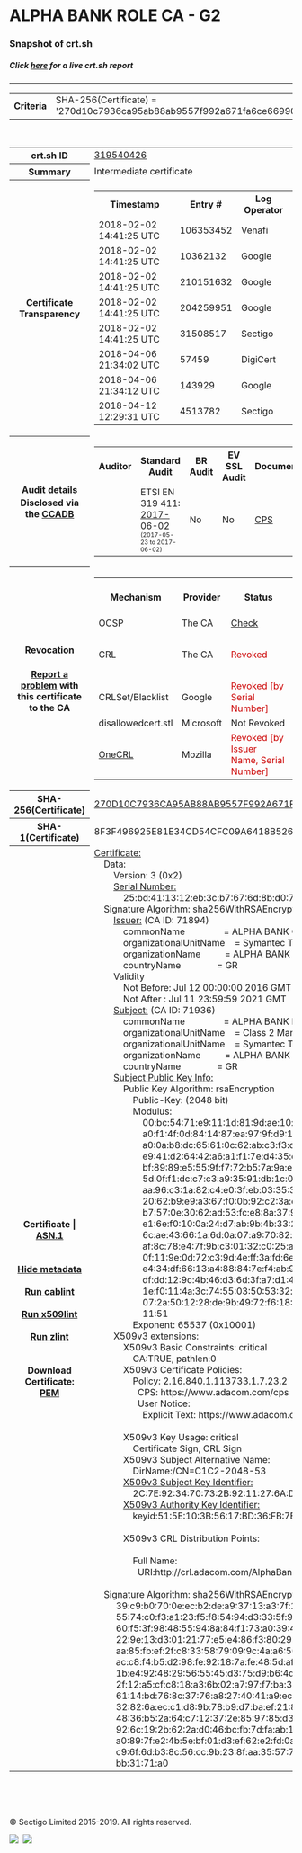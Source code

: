 # ALPHA BANK ROLE CA - G2
### Snapshot of crt.sh
##### Click [here](https://crt.sh/?q=270D10C7936CA95AB88AB9557F992A671FA6CE66990F9535C5A6194A88692AE7) for a live crt.sh report

---
<!DOCTYPE HTML PUBLIC "-//W3C//DTD HTML 4.0 Transitional//EN">
<HTML>

<BODY>

<TABLE>
  <TR>
    <TH class="outer">Criteria</TH>
    <TD class="outer">SHA-256(Certificate) = '270d10c7936ca95ab88ab9557f992a671fa6ce66990f9535c5a6194a88692ae7'</TD>
  </TR>
</TABLE>
<BR>
<TABLE>
  <TR>
    <TH class="outer">crt.sh ID</TH>
    <TD class="outer"><A href="?id=319540426">319540426</A></TD>
  </TR>
  <TR>
    <TH class="outer">Summary</TH>
    <TD class="outer">Intermediate certificate</TD>
  </TR>
  <TR>
    <TH class="outer">Certificate<BR>Transparency</TH>
    <TD class="outer">
<TABLE class="options" style="margin-left:0px">
  <TR>
    <TH>Timestamp</TH>
    <TH>Entry #</TH>
    <TH>Log Operator</TH>
    <TH>Log URL</TH>
  </TR>
  <TR>
    <TD>2018-02-02&nbsp; <FONT class="small">14:41:25 UTC</FONT></TD>
    <TD>106353452</TD>
    <TD>Venafi</TD>
    <TD>https://ctlog-gen2.api.venafi.com</TD>
  </TR>
  <TR>
    <TD>2018-02-02&nbsp; <FONT class="small">14:41:25 UTC</FONT></TD>
    <TD>10362132</TD>
    <TD>Google</TD>
    <TD>https://ct.googleapis.com/skydiver</TD>
  </TR>
  <TR>
    <TD>2018-02-02&nbsp; <FONT class="small">14:41:25 UTC</FONT></TD>
    <TD>210151632</TD>
    <TD>Google</TD>
    <TD>https://ct.googleapis.com/pilot</TD>
  </TR>
  <TR>
    <TD>2018-02-02&nbsp; <FONT class="small">14:41:25 UTC</FONT></TD>
    <TD>204259951</TD>
    <TD>Google</TD>
    <TD>https://ct.googleapis.com/rocketeer</TD>
  </TR>
  <TR>
    <TD>2018-02-02&nbsp; <FONT class="small">14:41:25 UTC</FONT></TD>
    <TD>31508517</TD>
    <TD>Sectigo</TD>
    <TD>https://sabre.ct.comodo.com</TD>
  </TR>
  <TR>
    <TD>2018-04-06&nbsp; <FONT class="small">21:34:02 UTC</FONT></TD>
    <TD>57459</TD>
    <TD>DigiCert</TD>
    <TD>https://yeti2021.ct.digicert.com/log</TD>
  </TR>
  <TR>
    <TD>2018-04-06&nbsp; <FONT class="small">21:34:12 UTC</FONT></TD>
    <TD>143929</TD>
    <TD>Google</TD>
    <TD>https://ct.googleapis.com/logs/argon2021</TD>
  </TR>
  <TR>
    <TD>2018-04-12&nbsp; <FONT class="small">12:29:31 UTC</FONT></TD>
    <TD>4513782</TD>
    <TD>Sectigo</TD>
    <TD>https://dodo.ct.comodo.com</TD>
  </TR>
</TABLE>
    </TD>
  </TR>
  <TR>
    <TH class="outer">Audit details<BR>
      <DIV class="small" style="padding-top:3px">Disclosed via the
        <A href="//ccadb-public.secure.force.com/mozilla/PublicAllIntermediateCerts" target="_blank">CCADB</A></DIV>
    </TH>
    <TD class="outer">
<TABLE class="options" style="margin-left:0px">
  <TR>
    <TH>Auditor</TH>
    <TH>Standard Audit</TH>
    <TH>BR Audit</TH>
    <TH>EV SSL Audit</TH>
    <TH>Documents</TH>
    <TH>CCADB</TH>
    <TH>Root Owner / Certificate</TH>
  </TR>
  <TR>
    <TD style="vertical-align:middle"></TD>
    <TD>ETSI EN 319 411:
      <A href="https://bug1435436.bmoattachments.org/attachment.cgi?id=8948020" target="_blank">2017-06-02</A>
      <BR><FONT style="font-size:8pt">(2017-05-23 to 2017-06-02)</FONT></TD>
    <TD>No    <TD>No    <TD>
      <A href="https://www.symantec.com/content/en/us/about/media/repository/stn-cp.pdf" target="blank">CPS</A>
    </TD>
    <TD><A href="//ccadb.force.com/0011J00001DZ0QeQAL" target="_blank">0011J00001DZ0QeQAL</A></TD>
    <TD><A href="/?id=68409">DigiCert</A></TD>
  </TR>
</TABLE>
    </TD>
  </TR>
  <TR>
    <TH class="outer">Revocation<BR><BR>
      <DIV class="small" style="padding-top:3px"><A href="?id=319540426&opt=problemreporting">Report a problem</A> with<BR>this certificate to the CA</DIV></TH>
    <TD class="outer">
      <TABLE class="options" style="margin-left:0px">
        <TR>
          <TH>Mechanism</TH>
          <TH>Provider</TH>
          <TH>Status</TH>
          <TH>Revocation Date</TH>
          <TH>Last Observed in CRL</TH>
          <TH>Last Checked <SPAN style="color:#CC0000;vertical-align:middle;font-size:70%;font-weight:normal">(Error)</SPAN></TH>
        </TR>
        <TR>
          <TD>OCSP</TD>
          <TD>The CA</TD>
          <TD><A href="?id=319540426&opt=ocsp">Check</A></TD>
          <TD><SPAN style="color:#888888">?</SPAN></TD>
          <TD><SPAN style="color:#888888">n/a</SPAN></TD>
          <TD><SPAN style="color:#888888">?</SPAN></TD>
        </TR>
        <TR>
          <TD>CRL</TD>
          <TD>The CA</TD>
          <TD><SPAN style="color:#CC0000">Revoked</SPAN></TD><TD>2019-03-18&nbsp; <FONT class="small">21:47:13 UTC</FONT></TD><TD>2019-03-19&nbsp; <FONT class="small">08:49:35 UTC</FONT></TD><TD>2019-12-04&nbsp; <FONT class="small">16:43:52 UTC</FONT></TD>
        </TR>
        <TR>
          <TD>CRLSet/Blacklist</TD>
          <TD>Google</TD>
          <TD><SPAN style="color:#CC0000">Revoked [by Serial Number]</SPAN></TD>
          <TD><SPAN style="color:#888888">n/a</SPAN></TD>
          <TD><SPAN style="color:#888888">n/a</SPAN></TD>
          <TD><SPAN style="color:#888888">n/a</SPAN></TD>
        </TR>
        <TR>
          <TD>disallowedcert.stl</TD>
          <TD>Microsoft</TD>
          <TD>Not Revoked</TD>
          <TD><SPAN style="color:#888888">n/a</SPAN></TD>
          <TD><SPAN style="color:#888888">n/a</SPAN></TD>
          <TD><SPAN style="color:#888888">n/a</SPAN></TD>
        </TR>
        <TR>
          <TD><A href="/mozilla-onecrl" target="_blank">OneCRL</A></TD>
          <TD>Mozilla</TD>
          <TD><SPAN style="color:#CC0000">Revoked [by Issuer Name, Serial Number]</SPAN></TD><TD><SPAN style="color:#888888">Unknown</SPAN></TD>
          <TD><SPAN style="color:#888888">n/a</SPAN></TD>
          <TD><SPAN style="color:#888888">n/a</SPAN></TD>
        </TR>
      </TABLE>
    </TD>
  </TR>
  <TR>
    <TH class="outer">SHA-256(Certificate)</TH>
    <TD class="outer"><A href="//censys.io/certificates/270d10c7936ca95ab88ab9557f992a671fa6ce66990f9535c5a6194a88692ae7">270D10C7936CA95AB88AB9557F992A671FA6CE66990F9535C5A6194A88692AE7</A></TD>
  </TR>
  <TR>
    <TH class="outer">SHA-1(Certificate)</TH>
    <TD class="outer">8F3F496925E81E34CD54CFC09A6418B526FBA79B</TD>
  </TR>
  <TR>
    <TH class="outer">Certificate | <A href="?asn1=319540426">ASN.1</A>
      <SPAN class="small"><BR>
      <BR><BR><A href="?id=319540426&opt=nometadata">Hide metadata</A>
      <BR><BR><A href="?id=319540426&opt=cablint">Run cablint</A>
      <BR><BR><A href="?id=319540426&opt=x509lint">Run x509lint</A>
      <BR><BR><A href="?id=319540426&opt=zlint">Run zlint</A>
      <BR><BR><BR>Download Certificate: <A href="?d=319540426">PEM</A>
      </SPAN>
    </TH>
    <TD class="text"><A href="?d=319540426">Certificate:</A><BR>&nbsp;&nbsp;&nbsp;&nbsp;Data:<BR>&nbsp;&nbsp;&nbsp;&nbsp;&nbsp;&nbsp;&nbsp;&nbsp;Version:&nbsp;3&nbsp;(0x2)<BR>&nbsp;&nbsp;&nbsp;&nbsp;&nbsp;&nbsp;&nbsp;&nbsp;<A href="?serial=25bd411312eb3cb7676d8bd076d2a6ee">Serial&nbsp;Number:</A><BR>&nbsp;&nbsp;&nbsp;&nbsp;&nbsp;&nbsp;&nbsp;&nbsp;&nbsp;&nbsp;&nbsp;&nbsp;25:bd:41:13:12:eb:3c:b7:67:6d:8b:d0:76:d2:a6:ee<BR>&nbsp;&nbsp;&nbsp;&nbsp;Signature&nbsp;Algorithm:&nbsp;sha256WithRSAEncryption<BR>&nbsp;&nbsp;&nbsp;&nbsp;&nbsp;&nbsp;&nbsp;&nbsp;<A href="?caid=71894">Issuer:</A> <SPAN class="small">(CA ID: 71894)</SPAN><BR>&nbsp;&nbsp;&nbsp;&nbsp;&nbsp;&nbsp;&nbsp;&nbsp;&nbsp;&nbsp;&nbsp;&nbsp;commonName&nbsp;&nbsp;&nbsp;&nbsp;&nbsp;&nbsp;&nbsp;&nbsp;&nbsp;&nbsp;&nbsp;&nbsp;&nbsp;&nbsp;&nbsp;&nbsp;=&nbsp;ALPHA&nbsp;BANK&nbsp;CA&nbsp;-&nbsp;G2<BR>&nbsp;&nbsp;&nbsp;&nbsp;&nbsp;&nbsp;&nbsp;&nbsp;&nbsp;&nbsp;&nbsp;&nbsp;organizationalUnitName&nbsp;&nbsp;&nbsp;&nbsp;=&nbsp;Symantec&nbsp;Trust&nbsp;Network<BR>&nbsp;&nbsp;&nbsp;&nbsp;&nbsp;&nbsp;&nbsp;&nbsp;&nbsp;&nbsp;&nbsp;&nbsp;organizationName&nbsp;&nbsp;&nbsp;&nbsp;&nbsp;&nbsp;&nbsp;&nbsp;&nbsp;&nbsp;=&nbsp;ALPHA&nbsp;BANK<BR>&nbsp;&nbsp;&nbsp;&nbsp;&nbsp;&nbsp;&nbsp;&nbsp;&nbsp;&nbsp;&nbsp;&nbsp;countryName&nbsp;&nbsp;&nbsp;&nbsp;&nbsp;&nbsp;&nbsp;&nbsp;&nbsp;&nbsp;&nbsp;&nbsp;&nbsp;&nbsp;&nbsp;=&nbsp;GR<BR>&nbsp;&nbsp;&nbsp;&nbsp;&nbsp;&nbsp;&nbsp;&nbsp;Validity<BR>&nbsp;&nbsp;&nbsp;&nbsp;&nbsp;&nbsp;&nbsp;&nbsp;&nbsp;&nbsp;&nbsp;&nbsp;Not&nbsp;Before:&nbsp;Jul&nbsp;12&nbsp;00:00:00&nbsp;2016&nbsp;GMT<BR>&nbsp;&nbsp;&nbsp;&nbsp;&nbsp;&nbsp;&nbsp;&nbsp;&nbsp;&nbsp;&nbsp;&nbsp;Not&nbsp;After&nbsp;:&nbsp;Jul&nbsp;11&nbsp;23:59:59&nbsp;2021&nbsp;GMT<BR>&nbsp;&nbsp;&nbsp;&nbsp;&nbsp;&nbsp;&nbsp;&nbsp;<A href="?caid=71936">Subject:</A> <SPAN class="small">(CA ID: 71936)</SPAN><BR>&nbsp;&nbsp;&nbsp;&nbsp;&nbsp;&nbsp;&nbsp;&nbsp;&nbsp;&nbsp;&nbsp;&nbsp;commonName&nbsp;&nbsp;&nbsp;&nbsp;&nbsp;&nbsp;&nbsp;&nbsp;&nbsp;&nbsp;&nbsp;&nbsp;&nbsp;&nbsp;&nbsp;&nbsp;=&nbsp;ALPHA&nbsp;BANK&nbsp;ROLE&nbsp;CA&nbsp;-&nbsp;G2<BR>&nbsp;&nbsp;&nbsp;&nbsp;&nbsp;&nbsp;&nbsp;&nbsp;&nbsp;&nbsp;&nbsp;&nbsp;organizationalUnitName&nbsp;&nbsp;&nbsp;&nbsp;=&nbsp;Class&nbsp;2&nbsp;Managed&nbsp;PKI&nbsp;Individual&nbsp;Subscriber&nbsp;CA<BR>&nbsp;&nbsp;&nbsp;&nbsp;&nbsp;&nbsp;&nbsp;&nbsp;&nbsp;&nbsp;&nbsp;&nbsp;organizationalUnitName&nbsp;&nbsp;&nbsp;&nbsp;=&nbsp;Symantec&nbsp;Trust&nbsp;Network<BR>&nbsp;&nbsp;&nbsp;&nbsp;&nbsp;&nbsp;&nbsp;&nbsp;&nbsp;&nbsp;&nbsp;&nbsp;organizationName&nbsp;&nbsp;&nbsp;&nbsp;&nbsp;&nbsp;&nbsp;&nbsp;&nbsp;&nbsp;=&nbsp;ALPHA&nbsp;BANK<BR>&nbsp;&nbsp;&nbsp;&nbsp;&nbsp;&nbsp;&nbsp;&nbsp;&nbsp;&nbsp;&nbsp;&nbsp;countryName&nbsp;&nbsp;&nbsp;&nbsp;&nbsp;&nbsp;&nbsp;&nbsp;&nbsp;&nbsp;&nbsp;&nbsp;&nbsp;&nbsp;&nbsp;=&nbsp;GR<BR>&nbsp;&nbsp;&nbsp;&nbsp;&nbsp;&nbsp;&nbsp;&nbsp;<A href="?spkisha256=10d11a8a16d716d5657377adc34ac8f3373ae525d564dda17d01040ccdecd24c">Subject&nbsp;Public&nbsp;Key&nbsp;Info:</A><BR>&nbsp;&nbsp;&nbsp;&nbsp;&nbsp;&nbsp;&nbsp;&nbsp;&nbsp;&nbsp;&nbsp;&nbsp;Public&nbsp;Key&nbsp;Algorithm:&nbsp;rsaEncryption<BR>&nbsp;&nbsp;&nbsp;&nbsp;&nbsp;&nbsp;&nbsp;&nbsp;&nbsp;&nbsp;&nbsp;&nbsp;&nbsp;&nbsp;&nbsp;&nbsp;Public-Key:&nbsp;(2048&nbsp;bit)<BR>&nbsp;&nbsp;&nbsp;&nbsp;&nbsp;&nbsp;&nbsp;&nbsp;&nbsp;&nbsp;&nbsp;&nbsp;&nbsp;&nbsp;&nbsp;&nbsp;Modulus:<BR>&nbsp;&nbsp;&nbsp;&nbsp;&nbsp;&nbsp;&nbsp;&nbsp;&nbsp;&nbsp;&nbsp;&nbsp;&nbsp;&nbsp;&nbsp;&nbsp;&nbsp;&nbsp;&nbsp;&nbsp;00:bc:54:71:e9:11:1d:81:9d:ae:10:bb:6a:50:f2:<BR>&nbsp;&nbsp;&nbsp;&nbsp;&nbsp;&nbsp;&nbsp;&nbsp;&nbsp;&nbsp;&nbsp;&nbsp;&nbsp;&nbsp;&nbsp;&nbsp;&nbsp;&nbsp;&nbsp;&nbsp;a0:f1:4f:0d:84:14:87:ea:97:9f:d9:1a:e9:1e:5c:<BR>&nbsp;&nbsp;&nbsp;&nbsp;&nbsp;&nbsp;&nbsp;&nbsp;&nbsp;&nbsp;&nbsp;&nbsp;&nbsp;&nbsp;&nbsp;&nbsp;&nbsp;&nbsp;&nbsp;&nbsp;a0:0a:b8:dc:65:61:0c:62:ab:c3:f3:dc:7b:07:9a:<BR>&nbsp;&nbsp;&nbsp;&nbsp;&nbsp;&nbsp;&nbsp;&nbsp;&nbsp;&nbsp;&nbsp;&nbsp;&nbsp;&nbsp;&nbsp;&nbsp;&nbsp;&nbsp;&nbsp;&nbsp;e9:41:d2:64:42:a6:a1:f1:7e:d4:35:e1:1e:bf:bd:<BR>&nbsp;&nbsp;&nbsp;&nbsp;&nbsp;&nbsp;&nbsp;&nbsp;&nbsp;&nbsp;&nbsp;&nbsp;&nbsp;&nbsp;&nbsp;&nbsp;&nbsp;&nbsp;&nbsp;&nbsp;bf:89:89:e5:55:9f:f7:72:b5:7a:9a:ee:1b:02:5c:<BR>&nbsp;&nbsp;&nbsp;&nbsp;&nbsp;&nbsp;&nbsp;&nbsp;&nbsp;&nbsp;&nbsp;&nbsp;&nbsp;&nbsp;&nbsp;&nbsp;&nbsp;&nbsp;&nbsp;&nbsp;5d:0f:f1:dc:c7:c3:a9:35:91:db:1c:0b:56:3e:32:<BR>&nbsp;&nbsp;&nbsp;&nbsp;&nbsp;&nbsp;&nbsp;&nbsp;&nbsp;&nbsp;&nbsp;&nbsp;&nbsp;&nbsp;&nbsp;&nbsp;&nbsp;&nbsp;&nbsp;&nbsp;aa:96:c3:1a:82:c4:e0:3f:eb:03:35:30:b8:e0:0d:<BR>&nbsp;&nbsp;&nbsp;&nbsp;&nbsp;&nbsp;&nbsp;&nbsp;&nbsp;&nbsp;&nbsp;&nbsp;&nbsp;&nbsp;&nbsp;&nbsp;&nbsp;&nbsp;&nbsp;&nbsp;20:62:b9:e9:a3:67:f0:0b:92:c2:3a:eb:74:99:6e:<BR>&nbsp;&nbsp;&nbsp;&nbsp;&nbsp;&nbsp;&nbsp;&nbsp;&nbsp;&nbsp;&nbsp;&nbsp;&nbsp;&nbsp;&nbsp;&nbsp;&nbsp;&nbsp;&nbsp;&nbsp;b7:57:0e:30:62:ad:53:fc:e8:8a:37:9c:f1:09:7c:<BR>&nbsp;&nbsp;&nbsp;&nbsp;&nbsp;&nbsp;&nbsp;&nbsp;&nbsp;&nbsp;&nbsp;&nbsp;&nbsp;&nbsp;&nbsp;&nbsp;&nbsp;&nbsp;&nbsp;&nbsp;e1:6e:f0:10:0a:24:d7:ab:9b:4b:33:2f:f5:b4:ef:<BR>&nbsp;&nbsp;&nbsp;&nbsp;&nbsp;&nbsp;&nbsp;&nbsp;&nbsp;&nbsp;&nbsp;&nbsp;&nbsp;&nbsp;&nbsp;&nbsp;&nbsp;&nbsp;&nbsp;&nbsp;6c:ae:43:66:1a:6d:0a:07:a9:70:82:dd:12:1a:a3:<BR>&nbsp;&nbsp;&nbsp;&nbsp;&nbsp;&nbsp;&nbsp;&nbsp;&nbsp;&nbsp;&nbsp;&nbsp;&nbsp;&nbsp;&nbsp;&nbsp;&nbsp;&nbsp;&nbsp;&nbsp;af:8c:78:e4:7f:9b:c3:01:32:c0:25:a0:6a:bf:4a:<BR>&nbsp;&nbsp;&nbsp;&nbsp;&nbsp;&nbsp;&nbsp;&nbsp;&nbsp;&nbsp;&nbsp;&nbsp;&nbsp;&nbsp;&nbsp;&nbsp;&nbsp;&nbsp;&nbsp;&nbsp;0f:11:9e:0d:72:c3:9d:4e:ff:3a:fd:6e:a4:38:1c:<BR>&nbsp;&nbsp;&nbsp;&nbsp;&nbsp;&nbsp;&nbsp;&nbsp;&nbsp;&nbsp;&nbsp;&nbsp;&nbsp;&nbsp;&nbsp;&nbsp;&nbsp;&nbsp;&nbsp;&nbsp;e4:34:df:66:13:a4:88:84:7e:f4:ab:92:e4:06:c3:<BR>&nbsp;&nbsp;&nbsp;&nbsp;&nbsp;&nbsp;&nbsp;&nbsp;&nbsp;&nbsp;&nbsp;&nbsp;&nbsp;&nbsp;&nbsp;&nbsp;&nbsp;&nbsp;&nbsp;&nbsp;df:dd:12:9c:4b:46:d3:6d:3f:a7:d1:42:84:20:f5:<BR>&nbsp;&nbsp;&nbsp;&nbsp;&nbsp;&nbsp;&nbsp;&nbsp;&nbsp;&nbsp;&nbsp;&nbsp;&nbsp;&nbsp;&nbsp;&nbsp;&nbsp;&nbsp;&nbsp;&nbsp;1e:f0:11:4a:3c:74:55:03:50:53:32:d1:87:70:88:<BR>&nbsp;&nbsp;&nbsp;&nbsp;&nbsp;&nbsp;&nbsp;&nbsp;&nbsp;&nbsp;&nbsp;&nbsp;&nbsp;&nbsp;&nbsp;&nbsp;&nbsp;&nbsp;&nbsp;&nbsp;07:2a:50:12:28:de:9b:49:72:f6:18:36:00:1c:fc:<BR>&nbsp;&nbsp;&nbsp;&nbsp;&nbsp;&nbsp;&nbsp;&nbsp;&nbsp;&nbsp;&nbsp;&nbsp;&nbsp;&nbsp;&nbsp;&nbsp;&nbsp;&nbsp;&nbsp;&nbsp;11:51<BR>&nbsp;&nbsp;&nbsp;&nbsp;&nbsp;&nbsp;&nbsp;&nbsp;&nbsp;&nbsp;&nbsp;&nbsp;&nbsp;&nbsp;&nbsp;&nbsp;Exponent:&nbsp;65537&nbsp;(0x10001)<BR>&nbsp;&nbsp;&nbsp;&nbsp;&nbsp;&nbsp;&nbsp;&nbsp;X509v3&nbsp;extensions:<BR>&nbsp;&nbsp;&nbsp;&nbsp;&nbsp;&nbsp;&nbsp;&nbsp;&nbsp;&nbsp;&nbsp;&nbsp;X509v3&nbsp;Basic&nbsp;Constraints:&nbsp;critical<BR>&nbsp;&nbsp;&nbsp;&nbsp;&nbsp;&nbsp;&nbsp;&nbsp;&nbsp;&nbsp;&nbsp;&nbsp;&nbsp;&nbsp;&nbsp;&nbsp;CA:TRUE,&nbsp;pathlen:0<BR>&nbsp;&nbsp;&nbsp;&nbsp;&nbsp;&nbsp;&nbsp;&nbsp;&nbsp;&nbsp;&nbsp;&nbsp;X509v3&nbsp;Certificate&nbsp;Policies:&nbsp;<BR>&nbsp;&nbsp;&nbsp;&nbsp;&nbsp;&nbsp;&nbsp;&nbsp;&nbsp;&nbsp;&nbsp;&nbsp;&nbsp;&nbsp;&nbsp;&nbsp;Policy:&nbsp;2.16.840.1.113733.1.7.23.2<BR>&nbsp;&nbsp;&nbsp;&nbsp;&nbsp;&nbsp;&nbsp;&nbsp;&nbsp;&nbsp;&nbsp;&nbsp;&nbsp;&nbsp;&nbsp;&nbsp;&nbsp;&nbsp;CPS:&nbsp;https://www.adacom.com/cps<BR>&nbsp;&nbsp;&nbsp;&nbsp;&nbsp;&nbsp;&nbsp;&nbsp;&nbsp;&nbsp;&nbsp;&nbsp;&nbsp;&nbsp;&nbsp;&nbsp;&nbsp;&nbsp;User&nbsp;Notice:<BR>&nbsp;&nbsp;&nbsp;&nbsp;&nbsp;&nbsp;&nbsp;&nbsp;&nbsp;&nbsp;&nbsp;&nbsp;&nbsp;&nbsp;&nbsp;&nbsp;&nbsp;&nbsp;&nbsp;&nbsp;Explicit&nbsp;Text:&nbsp;https://www.adacom.com/rpa<BR><BR>&nbsp;&nbsp;&nbsp;&nbsp;&nbsp;&nbsp;&nbsp;&nbsp;&nbsp;&nbsp;&nbsp;&nbsp;X509v3&nbsp;Key&nbsp;Usage:&nbsp;critical<BR>&nbsp;&nbsp;&nbsp;&nbsp;&nbsp;&nbsp;&nbsp;&nbsp;&nbsp;&nbsp;&nbsp;&nbsp;&nbsp;&nbsp;&nbsp;&nbsp;Certificate&nbsp;Sign,&nbsp;CRL&nbsp;Sign<BR>&nbsp;&nbsp;&nbsp;&nbsp;&nbsp;&nbsp;&nbsp;&nbsp;&nbsp;&nbsp;&nbsp;&nbsp;X509v3&nbsp;Subject&nbsp;Alternative&nbsp;Name:&nbsp;<BR>&nbsp;&nbsp;&nbsp;&nbsp;&nbsp;&nbsp;&nbsp;&nbsp;&nbsp;&nbsp;&nbsp;&nbsp;&nbsp;&nbsp;&nbsp;&nbsp;DirName:/CN=C1C2-2048-53<BR>&nbsp;&nbsp;&nbsp;&nbsp;&nbsp;&nbsp;&nbsp;&nbsp;&nbsp;&nbsp;&nbsp;&nbsp;<A href="?ski=2c7e923470732b9211276ad756198eb1c1b1a91c">X509v3&nbsp;Subject&nbsp;Key&nbsp;Identifier:</A><BR>&nbsp;&nbsp;&nbsp;&nbsp;&nbsp;&nbsp;&nbsp;&nbsp;&nbsp;&nbsp;&nbsp;&nbsp;&nbsp;&nbsp;&nbsp;&nbsp;2C:7E:92:34:70:73:2B:92:11:27:6A:D7:56:19:8E:B1:C1:B1:A9:1C<BR>&nbsp;&nbsp;&nbsp;&nbsp;&nbsp;&nbsp;&nbsp;&nbsp;&nbsp;&nbsp;&nbsp;&nbsp;<A href="?ski=515e103b5617bd36fb7ee969f152d1a81c72bacf">X509v3&nbsp;Authority&nbsp;Key&nbsp;Identifier:</A><BR>&nbsp;&nbsp;&nbsp;&nbsp;&nbsp;&nbsp;&nbsp;&nbsp;&nbsp;&nbsp;&nbsp;&nbsp;&nbsp;&nbsp;&nbsp;&nbsp;keyid:51:5E:10:3B:56:17:BD:36:FB:7E:E9:69:F1:52:D1:A8:1C:72:BA:CF<BR><BR>&nbsp;&nbsp;&nbsp;&nbsp;&nbsp;&nbsp;&nbsp;&nbsp;&nbsp;&nbsp;&nbsp;&nbsp;X509v3&nbsp;CRL&nbsp;Distribution&nbsp;Points:&nbsp;<BR><BR>&nbsp;&nbsp;&nbsp;&nbsp;&nbsp;&nbsp;&nbsp;&nbsp;&nbsp;&nbsp;&nbsp;&nbsp;&nbsp;&nbsp;&nbsp;&nbsp;Full&nbsp;Name:<BR>&nbsp;&nbsp;&nbsp;&nbsp;&nbsp;&nbsp;&nbsp;&nbsp;&nbsp;&nbsp;&nbsp;&nbsp;&nbsp;&nbsp;&nbsp;&nbsp;&nbsp;&nbsp;URI:http://crl.adacom.com/AlphaBank-CA-G2.crl<BR><BR>&nbsp;&nbsp;&nbsp;&nbsp;Signature&nbsp;Algorithm:&nbsp;sha256WithRSAEncryption<BR>&nbsp;&nbsp;&nbsp;&nbsp;&nbsp;&nbsp;&nbsp;&nbsp;&nbsp;39:c9:b0:70:0e:ec:b2:de:a9:37:13:a3:7f:14:55:69:1f:fd:<BR>&nbsp;&nbsp;&nbsp;&nbsp;&nbsp;&nbsp;&nbsp;&nbsp;&nbsp;55:74:c0:f3:a1:23:f5:f8:54:94:d3:33:5f:92:95:5e:73:37:<BR>&nbsp;&nbsp;&nbsp;&nbsp;&nbsp;&nbsp;&nbsp;&nbsp;&nbsp;60:f5:3f:98:48:55:94:8a:84:f1:73:a0:39:41:be:98:a6:ea:<BR>&nbsp;&nbsp;&nbsp;&nbsp;&nbsp;&nbsp;&nbsp;&nbsp;&nbsp;22:9e:13:d3:01:21:77:e5:e4:86:f3:80:29:a8:95:c7:61:2c:<BR>&nbsp;&nbsp;&nbsp;&nbsp;&nbsp;&nbsp;&nbsp;&nbsp;&nbsp;aa:85:fb:ef:2f:c8:33:58:79:09:9c:4a:a6:50:e2:85:f1:61:<BR>&nbsp;&nbsp;&nbsp;&nbsp;&nbsp;&nbsp;&nbsp;&nbsp;&nbsp;ac:c8:f4:b5:d2:98:fe:92:18:7a:fe:48:5d:af:42:6d:97:21:<BR>&nbsp;&nbsp;&nbsp;&nbsp;&nbsp;&nbsp;&nbsp;&nbsp;&nbsp;1b:e4:92:48:29:56:55:45:d3:75:d9:b6:4d:c8:9c:61:53:d8:<BR>&nbsp;&nbsp;&nbsp;&nbsp;&nbsp;&nbsp;&nbsp;&nbsp;&nbsp;2f:12:a5:cf:c8:18:a3:6b:02:a7:97:f7:ba:38:16:96:57:6f:<BR>&nbsp;&nbsp;&nbsp;&nbsp;&nbsp;&nbsp;&nbsp;&nbsp;&nbsp;61:14:bd:76:8c:37:76:a8:27:40:41:a9:ec:db:57:04:0d:82:<BR>&nbsp;&nbsp;&nbsp;&nbsp;&nbsp;&nbsp;&nbsp;&nbsp;&nbsp;32:82:6a:ec:c1:d8:9b:78:b9:d7:ba:ef:21:88:87:fe:dd:48:<BR>&nbsp;&nbsp;&nbsp;&nbsp;&nbsp;&nbsp;&nbsp;&nbsp;&nbsp;48:36:b5:2a:64:c7:12:37:2e:85:97:85:d3:c0:cc:b9:a9:58:<BR>&nbsp;&nbsp;&nbsp;&nbsp;&nbsp;&nbsp;&nbsp;&nbsp;&nbsp;92:6c:19:2b:62:2a:d0:46:bc:fb:7d:fa:ab:1c:dc:8a:25:0e:<BR>&nbsp;&nbsp;&nbsp;&nbsp;&nbsp;&nbsp;&nbsp;&nbsp;&nbsp;a0:89:7f:e2:4b:5e:bf:01:d3:ef:62:e2:fd:0a:d6:52:e6:14:<BR>&nbsp;&nbsp;&nbsp;&nbsp;&nbsp;&nbsp;&nbsp;&nbsp;&nbsp;c9:6f:6d:b3:8c:56:cc:9b:23:8f:aa:35:57:77:53:2d:2c:98:<BR>&nbsp;&nbsp;&nbsp;&nbsp;&nbsp;&nbsp;&nbsp;&nbsp;&nbsp;bb:31:71:a0<BR>    </TD>
  </TR>
</TABLE>

  <BR><BR><BR>

  <P class="copyright">&copy; Sectigo Limited 2015-2019. All rights reserved.</P>
  <DIV>
    <A href="https://sectigo.com/"><IMG src="/sectigo_s.png"></A>
    &nbsp;<A href="https://github.com/crtsh"><IMG src="/GitHub-Mark-32px.png"></A>
  </DIV>
</BODY>
</HTML>
